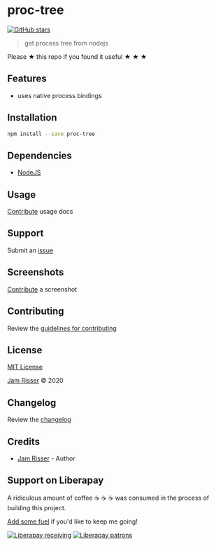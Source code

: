 # proc-tree

[![GitHub stars](https://img.shields.io/github/stars/codejamninja/proc-tree.svg?style=social&label=Stars)](https://github.com/codejamninja/proc-tree)

> get process tree from nodejs

Please ★ this repo if you found it useful ★ ★ ★

## Features

- uses native process bindings

## Installation

```sh
npm install --save proc-tree
```

## Dependencies

- [NodeJS](https://nodejs.org)

## Usage

[Contribute](https://github.com/codejamninja/proc-tree/blob/master/CONTRIBUTING.md) usage docs

## Support

Submit an [issue](https://github.com/codejamninja/proc-tree/issues/new)

## Screenshots

[Contribute](https://github.com/codejamninja/proc-tree/blob/master/CONTRIBUTING.md) a screenshot

## Contributing

Review the [guidelines for contributing](https://github.com/codejamninja/proc-tree/blob/master/CONTRIBUTING.md)

## License

[MIT License](https://github.com/codejamninja/proc-tree/blob/master/LICENSE)

[Jam Risser](https://codejam.ninja) © 2020

## Changelog

Review the [changelog](https://github.com/codejamninja/proc-tree/blob/master/CHANGELOG.md)

## Credits

- [Jam Risser](https://codejam.ninja) - Author

## Support on Liberapay

A ridiculous amount of coffee ☕ ☕ ☕ was consumed in the process of building this project.

[Add some fuel](https://liberapay.com/codejamninja/donate) if you'd like to keep me going!

[![Liberapay receiving](https://img.shields.io/liberapay/receives/codejamninja.svg?style=flat-square)](https://liberapay.com/codejamninja/donate)
[![Liberapay patrons](https://img.shields.io/liberapay/patrons/codejamninja.svg?style=flat-square)](https://liberapay.com/codejamninja/donate)
